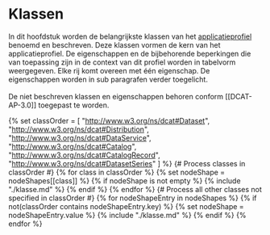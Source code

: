 # Klassen

In dit hoofdstuk worden de belangrijkste klassen van het <u>applicatieprofiel</u> benoemd en beschreven. Deze klassen vormen de kern van het applicatieprofiel. De eigenschappen en de bijbehorende beperkingen die van toepassing zijn in de context van dit profiel worden in tabelvorm weergegeven. Elke rij komt overeen met één eigenschap. De eigenschappen worden in sub paragrafen verder toegelicht.
<br/>
<br/>
De niet beschreven klassen en eigenschappen behoren conform [[DCAT-AP-3.0]] toegepast te worden.

{% set classOrder = [
  "http://www.w3.org/ns/dcat#Dataset",
  "http://www.w3.org/ns/dcat#Distribution",
  "http://www.w3.org/ns/dcat#DataService",
  "http://www.w3.org/ns/dcat#Catalog",
  "http://www.w3.org/ns/dcat#CatalogRecord",
  "http://www.w3.org/ns/dcat#DatasetSeries"
] %}
{# Process classes in classOrder #}
{% for class in classOrder %}
{% set nodeShape = nodeShapes[[class]] %}
{% if nodeShape is not empty %}
{% include "./klasse.md" %}
{% endif %}
{% endfor %}
{# Process all other classes not specified in classOrder #}
{% for nodeShapeEntry in nodeShapes %}
{% if not(classOrder contains nodeShapeEntry.key) %}
{% set nodeShape = nodeShapeEntry.value %}
{% include "./klasse.md" %}
{% endif %}
{% endfor %}
